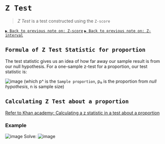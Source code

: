 # `Z Test`

> _Z Test_ is a test constructed using the `Z-score`

[`▶︎ Back to previous note on: Z-score`](https://github.com/solomonxie/solomonxie.github.io/issues/50#issuecomment-410644808)
[`▶︎ Back to previous note on: Z-interval`](https://github.com/solomonxie/solomonxie.github.io/issues/50#issuecomment-418641425)

## `Formula of Z Test Statistic for proportion`
The test statistic gives us an idea of how far away our sample result is from our null hypothesis. For a one-sample z-test for a proportion, our test statistic is:

![image](https://user-images.githubusercontent.com/14041622/45348047-2736ba80-b5e0-11e8-9199-610a5e0e9b9d.png)
(which p^ is the `Sample proportion`, p₀ is the proportion from _null hypothesis_, n is sample size)


## `Calculating Z Test about a proportion`

[Refer to Khan academy: Calculating a z statistic in a test about a proportion](https://www.khanacademy.org/math/statistics-probability/significance-tests-one-sample/modal/v/calculating-a-z-statistic-in-a-significance-test)

### Example
![image](https://user-images.githubusercontent.com/14041622/45347965-ef2f7780-b5df-11e8-951d-cd459d192097.png)
Solve:
![image](https://user-images.githubusercontent.com/14041622/45348229-aa581080-b5e0-11e8-9ebf-b130cca01930.png)
